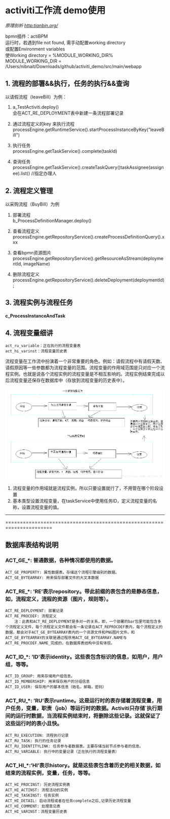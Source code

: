 # activiti工作流 demo使用

_原理剖析 [http:tianbin.org/]()_

bpmn插件：actiBPM  
运行时，若遇到file not found, 需手动配置working directory  
或配置Environment variables  
    使Working directory = %MODULE_WORKING_DIR%  
    MODULE_WORKING_DIR = /Users/nibnait/Downloads/github/activiti_demo/src/main/webapp

## 1. 流程的部署&&执行，任务的执行&&查询
以请假流程（leaveBill）为例：

1. a_TestActiviti.deploy()  
会在ACT_RE_DEPLOYMENT表中新建一条流程部署记录

2. 通过流程定义的key 来执行流程  
processEngine.getRuntimeService().startProcessInstanceByKey("leaveBill")

3. 执行任务  
processEngine.getTaskService().complete(taskId)

4. 查询任务  
processEngine.getTaskService().createTaskQuery()taskAssignee(assignee).list()   //指定办理人
                                                                

## 2. 流程定义管理
以采购流程（BuyBill）为例

1. 部署流程  
b_ProcessDefinitionManager.deploy()

2. 查看流程定义  
processEngine.getRepositoryService().createProcessDefinitionQuery().xxx

3. 查看bpmn资源图片  
processEngine.getRepositoryService().getResourceAsStream(deploymentId, imageName)

4. 删除流程定义
processEngine.getRepositoryService().deleteDeployment(deploymentId);


## 3. 流程实例与流程任务

#### c_ProcessInstanceAndTask


## 4. 流程变量细讲

    act_ru_variable：正在执行的流程变量表
    act_hi_varinst：流程变量历史表

流程变量在工作流中扮演着一个非常重要的角色。例如：请假流程中有请假天数、请假原因等一些参数都为流程变量的范围。流程变量的作用域范围是只对应一个流程实例。也就是说各个流程实例的流程变量是不相互影响的。流程实例结束完成以后流程变量还保存在数据库中（存放到流程变量的历史表中）。

![一个请假流程实例](/doc/leaveBillVariable.png)

1. 流程变量的作用域就是流程实例，所以只要设置就行了，不用管在哪个阶段设置
2. 基本类型设置流程变量，在taskService中使用任务ID，定义流程变量的名称，设置流程变量的值。

------------
======================================================================

## 数据库表结构说明

### ACT_GE_*: 普通数据，各种情况都使用的数据。
    ACT_GE_PROPERTY: 属性数据表。存储这个流程引擎级别的数据。
    ACT_GE_BYTEARRAY: 用来保存部署文件的大文本数据
    
### ACT_RE_*: ’RE’表示repository。带此前缀的表包含的是静态信息，如，流程定义，流程的资源（图片，规则等）。
    ACT_RE_DEPLOYMENT: 部署记录
    ACT_RE_PROCDEF: 流程定义
        注：此表和ACT_RE_DEPLOYMENT是多对一的关系，即，一个部署的bar包里可能包含多个流程定义文件，每个流程定义文件都会有一条记录在ACT_REPROCDEF表内，每个流程定义的数据，都会对于ACT_GE_BYTEARRAY表内的一个资源文件和PNG图片文件。和ACT_GE_BYTEARRAY的关联是通过程序用ACT_GE_BYTEARRAY.NAME与ACT_RE_PROCDEF.NAME_完成的，在数据库表结构中没有体现。
    
### ACT_ID_*: ’ID’表示identity。这些表包含标识的信息，如用户，用户组，等等。
    ACT_ID_GROUP: 用来存储用户组信息。
    ACT_ID_MEMBERSHIP: 用来保存用户的分组信息
    ACT_ID_USER: 保存用户的基本信息（姓名，邮箱，密码）
    
### ACT_RU_*: ’RU’表示runtime。这是运行时的表存储着流程变量，用户任务，变量，职责（job）等运行时的数据。Activiti只存储`执行期间的运行时数据，当流程实例结束时，将删除这些记录。这就保证了这些运行时的表小且快。
    ACT_RU_EXECUTION: 流程执行记录
    ACT_RU_TASK: 执行的任务记录
    ACT_RU_IDENTITYLINK: 任务参与者数据表。主要存储当前节点参与者的信息。
    ACT_RU_VARIABLE: 执行中的变量记录（正在执行的流程变量表）
    
### ACT_HI_*:’HI’表示history。就是这些表包含着历史的相关数据，如结束的流程实例，变量，任务，等等。
    ACT_HI_PROCINST: 历史流程实例表
    ACT_HI_ACTINST: 流程活动的实例
    ACT_HI_TASKINST: 任务实例
    ACT_HI_DETAIL: 启动流程或者在任务complete之后,记录历史流程变量
    ACT_HI_COMMENT: 处理意见表
    ACT_HI_VARINST：流程变量历史表
    
